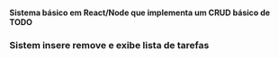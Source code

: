 #### Sistema básico em React/Node que implementa um CRUD básico de TODO
### Sistem insere remove e exibe lista de tarefas